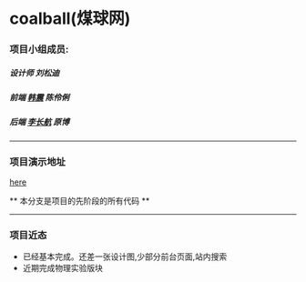 ﻿# coalball(煤球网)

### 项目小组成员:
##### 设计师 刘松迪
##### 前端 [韩震](http://www.cumter.cn/) 陈伶俐
##### 后端 [李长航](http://www.sail.name/) 原博 <br>

************

### 项目演示地址
[here](http://www.sail.name/coalball/index.html)

** 本分支是项目的先阶段的所有代码 **

*************

### 项目近态

- 已经基本完成。还差一张设计图,少部分前台页面,站内搜索
- 近期完成物理实验版块